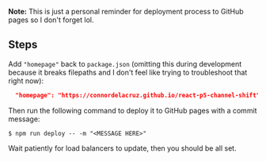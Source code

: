 **Note:** This is just a personal reminder for deployment process to GitHub pages so I don't forget lol.

## Steps

Add `"homepage"` back to `package.json` (omitting this during development because it breaks filepaths and I don't feel like trying to troubleshoot that right now):

```json
  "homepage": "https://connordelacruz.github.io/react-p5-channel-shift",
```

Then run the following command to deploy it to GitHub pages with a commit message:

```
$ npm run deploy -- -m "<MESSAGE HERE>"
```

Wait patiently for load balancers to update, then you should be all set.
